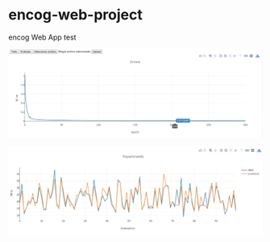 # encog-web-project

encog Web App test

![Alt text](images/errors.png?raw=true "Errors")

![Alt text](images/experiments.png?raw=true "Experiments")
